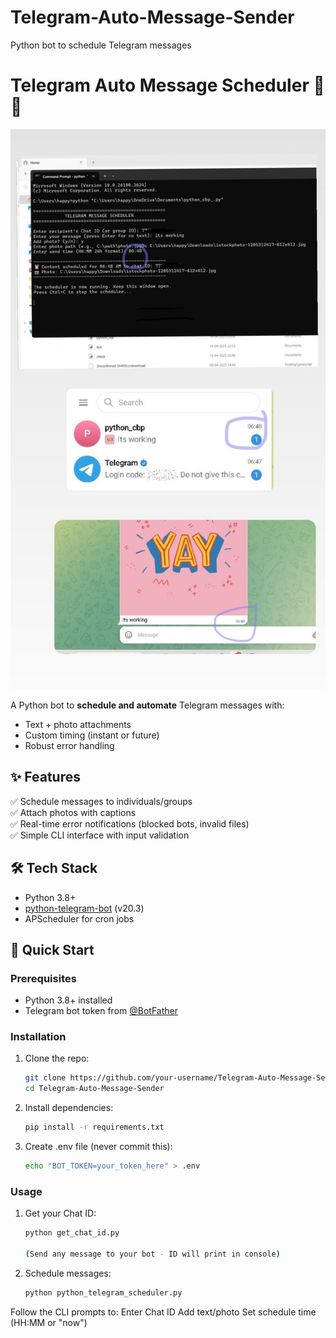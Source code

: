 
# Telegram-Auto-Message-Sender
Python bot to schedule Telegram messages
# Telegram Auto Message Scheduler 🤖⏰

![Demo Screenshot](./assets/demo_output.jpeg)

A Python bot to **schedule and automate** Telegram messages with:
- Text + photo attachments
- Custom timing (instant or future)
- Robust error handling

## ✨ Features
✅ Schedule messages to individuals/groups  
✅ Attach photos with captions  
✅ Real-time error notifications (blocked bots, invalid files)  
✅ Simple CLI interface with input validation  

## 🛠️ Tech Stack
- Python 3.8+
- [python-telegram-bot](https://python-telegram-bot.org/) (v20.3)
- APScheduler for cron jobs

## 🚀 Quick Start

### Prerequisites
- Python 3.8+ installed
- Telegram bot token from [@BotFather](https://t.me/BotFather)

### Installation
1. Clone the repo:
   ```bash
   git clone https://github.com/your-username/Telegram-Auto-Message-Sender.git
   cd Telegram-Auto-Message-Sender
2. Install dependencies:
   ```bash
   pip install -r requirements.txt
3. Create .env file (never commit this):
   ```bash
   echo "BOT_TOKEN=your_token_here" > .env
### Usage
1. Get your Chat ID:
   ```bash
   python get_chat_id.py

   (Send any message to your bot - ID will print in console)
2. Schedule messages:
   ```bash
   python python_telegram_scheduler.py
Follow the CLI prompts to:
Enter Chat ID
Add text/photo
Set schedule time (HH:MM or "now")

